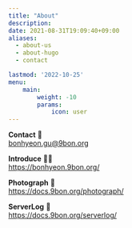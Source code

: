 ```yaml
---
title: "About"
description:
date: 2021-08-31T19:09:40+09:00
aliases:
  - about-us
  - about-hugo
  - contact

lastmod: '2022-10-25'
menu:
    main: 
        weight: -10
        params:
            icon: user
---
```


**Contact** 🙋  
bonhyeon.gu@9bon.org

**Introduce** 🧑‍💼  
https://bonhyeon.9bon.org/

**Photograph** 📸  
https://docs.9bon.org/photograph/

**ServerLog** 🧰  
https://docs.9bon.org/serverlog/